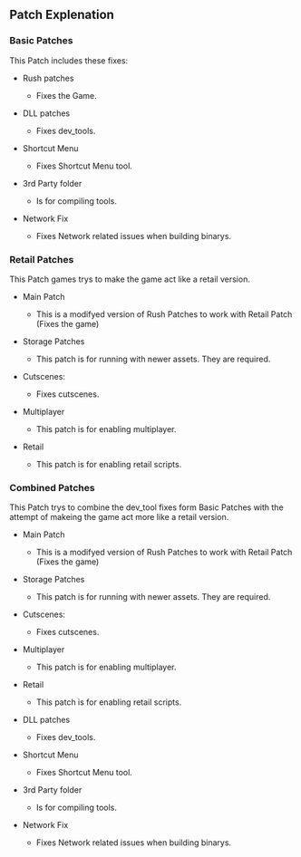 ## Patch Explenation

### Basic Patches

This Patch includes these fixes:
  - Rush patches 
     - Fixes the Game.

  - DLL patches 
     - Fixes dev_tools.

  - Shortcut Menu
     - Fixes Shortcut Menu tool.

  - 3rd Party folder
     - Is for compiling tools.

  - Network Fix
     - Fixes Network related issues when building binarys. 

### Retail Patches

This Patch games trys to make the game act like a retail version.
  -  Main Patch
     - This is a modifyed version of Rush Patches to work with Retail Patch (Fixes the game)  

  - Storage Patches 
     - This patch is for running with newer assets. They are required.    

  - Cutscenes: 
     - Fixes cutscenes.

  - Multiplayer
     -  This patch is for enabling multiplayer.

  -  Retail 
     - This patch is for enabling retail scripts.

### Combined Patches 

This Patch trys to combine the dev_tool fixes form Basic Patches with the attempt of makeing the game act more like a retail version.

  -  Main Patch
     - This is a modifyed version of Rush Patches to work with Retail Patch (Fixes the game)  

  - Storage Patches 
     - This patch is for running with newer assets. They are required.    

  - Cutscenes: 
     - Fixes cutscenes.

  - Multiplayer
     -  This patch is for enabling multiplayer.

  -  Retail 
     - This patch is for enabling retail scripts.

   - DLL patches 
     - Fixes dev_tools.

  - Shortcut Menu
     - Fixes Shortcut Menu tool.

  - 3rd Party folder
     - Is for compiling tools.

  - Network Fix
     - Fixes Network related issues when building binarys.    
